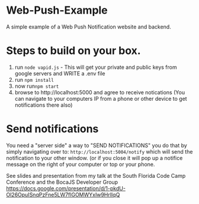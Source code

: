 # Web-Push-Example
A simple example of a Web Push Notification website and backend.

# Steps to build on your box.
1) run ```node vapid.js``` - This will get your private and public keys from google servers and WRITE a .env file
4) run ```npm install```
5) now run```npm start```
6) browse to http://localhost:5000  and agree to receive notications (You can navigate to your computers IP from a phone or other device to get notifications there also)

# Send notifications
You need a "server side" a way to "SEND NOTIFICATIONS" 
you do that by simply navigating over to: ```http://localhost:5004/notify``` which will send the notification to your other window. (or if you close it will pop up a notifice message on the right of your computer or top or your phone.

See slides and presentation from my talk at the South Florida Code Camp Conference and the BocaJS Developer Group
https://docs.google.com/presentation/d/1-pkdU-Ol26OpuISnqPzFne5LW7flGOMWYxIw9HrlIqQ
